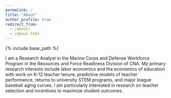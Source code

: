 ```yaml
---
permalink: /
title: "About"
author_profile: true
redirect_from: 
  - /about/
  - /about.html
---
```


{% include base_path %}


I am a Research Analyst in the Marine Corps and Defense Workforce Program in the Resources and Force Readiness Division of CNA.  My primary research interests include labor economics and the economics of education with work on K-12 teacher tenure, predictive models of teacher performance, returns to university STEM programs, and major league baseball aging curves.  I am particularly interested in research on teacher selection and incentives to maximize student outcomes.  

<!-- My website is located at <https://KevinCNg.github.io>, which contains my CV and research materials. -->

<!-- My job market paper can be downloaded [here](https://KevinCNg.github.io/files/Ng_Job_Market_paper.pdf). -->
